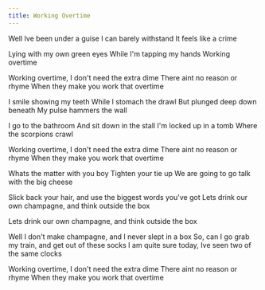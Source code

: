 ```yaml
---
title: Working Overtime
---
```


Well Ive been under a guise
I can barely withstand
It feels like a crime

Lying with my own green eyes
While I'm tapping my hands
Working overtime

Working overtime,
I don't need the extra dime
There aint no reason or rhyme
When they make you work that overtime

I smile showing my teeth
While I stomach the drawl
But plunged deep down beneath
My pulse hammers the wall

I go to the bathroom
And sit down in the stall
I'm locked up in a tomb
Where the scorpions crawl


Working overtime,
I don't need the extra dime
There aint no reason or rhyme
When they make you work that overtime

Whats the matter with you boy
Tighten your tie up
We are going to go talk with the big cheese

Slick back your hair, and use the biggest words you've got
Lets drink our own champagne, and think outside the box

Lets drink our own champagne, and think outside the box

Well I don't make champagne, and I never slept in a box
So, can I go grab my train, and get out of these socks
I am quite sure today, Ive seen two of the same clocks

Working overtime,
I don't need the extra dime
There aint no reason or rhyme
When they make you work that overtime

